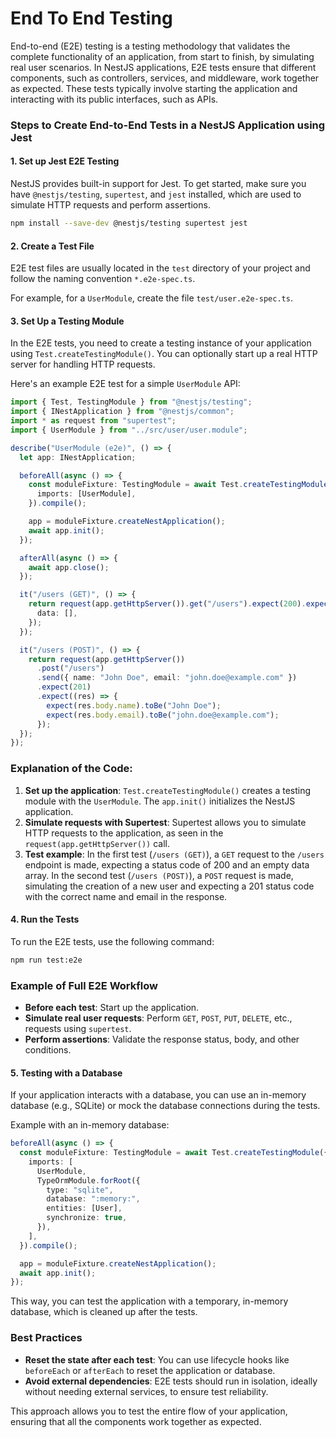 # End To End Testing

End-to-end (E2E) testing is a testing methodology that validates the complete functionality of an application, from start to finish, by simulating real user scenarios. In NestJS applications, E2E tests ensure that different components, such as controllers, services, and middleware, work together as expected. These tests typically involve starting the application and interacting with its public interfaces, such as APIs.

### Steps to Create End-to-End Tests in a NestJS Application using Jest

#### 1. **Set up Jest E2E Testing**

NestJS provides built-in support for Jest. To get started, make sure you have `@nestjs/testing`, `supertest`, and `jest` installed, which are used to simulate HTTP requests and perform assertions.

```bash
npm install --save-dev @nestjs/testing supertest jest
```

#### 2. **Create a Test File**

E2E test files are usually located in the `test` directory of your project and follow the naming convention `*.e2e-spec.ts`.

For example, for a `UserModule`, create the file `test/user.e2e-spec.ts`.

#### 3. **Set Up a Testing Module**

In the E2E tests, you need to create a testing instance of your application using `Test.createTestingModule()`. You can optionally start up a real HTTP server for handling HTTP requests.

Here's an example E2E test for a simple `UserModule` API:

```typescript
import { Test, TestingModule } from "@nestjs/testing";
import { INestApplication } from "@nestjs/common";
import * as request from "supertest";
import { UserModule } from "../src/user/user.module";

describe("UserModule (e2e)", () => {
  let app: INestApplication;

  beforeAll(async () => {
    const moduleFixture: TestingModule = await Test.createTestingModule({
      imports: [UserModule],
    }).compile();

    app = moduleFixture.createNestApplication();
    await app.init();
  });

  afterAll(async () => {
    await app.close();
  });

  it("/users (GET)", () => {
    return request(app.getHttpServer()).get("/users").expect(200).expect({
      data: [],
    });
  });

  it("/users (POST)", () => {
    return request(app.getHttpServer())
      .post("/users")
      .send({ name: "John Doe", email: "john.doe@example.com" })
      .expect(201)
      .expect((res) => {
        expect(res.body.name).toBe("John Doe");
        expect(res.body.email).toBe("john.doe@example.com");
      });
  });
});
```

### Explanation of the Code:

1. **Set up the application**: `Test.createTestingModule()` creates a testing module with the `UserModule`. The `app.init()` initializes the NestJS application.
2. **Simulate requests with Supertest**: Supertest allows you to simulate HTTP requests to the application, as seen in the `request(app.getHttpServer())` call.
3. **Test example**: In the first test (`/users (GET)`), a `GET` request to the `/users` endpoint is made, expecting a status code of 200 and an empty data array. In the second test (`/users (POST)`), a `POST` request is made, simulating the creation of a new user and expecting a 201 status code with the correct name and email in the response.

#### 4. **Run the Tests**

To run the E2E tests, use the following command:

```bash
npm run test:e2e
```

### Example of Full E2E Workflow

- **Before each test**: Start up the application.
- **Simulate real user requests**: Perform `GET`, `POST`, `PUT`, `DELETE`, etc., requests using `supertest`.
- **Perform assertions**: Validate the response status, body, and other conditions.

#### 5. **Testing with a Database**

If your application interacts with a database, you can use an in-memory database (e.g., SQLite) or mock the database connections during the tests.

Example with an in-memory database:

```typescript
beforeAll(async () => {
  const moduleFixture: TestingModule = await Test.createTestingModule({
    imports: [
      UserModule,
      TypeOrmModule.forRoot({
        type: "sqlite",
        database: ":memory:",
        entities: [User],
        synchronize: true,
      }),
    ],
  }).compile();

  app = moduleFixture.createNestApplication();
  await app.init();
});
```

This way, you can test the application with a temporary, in-memory database, which is cleaned up after the tests.

### Best Practices

- **Reset the state after each test**: You can use lifecycle hooks like `beforeEach` or `afterEach` to reset the application or database.
- **Avoid external dependencies**: E2E tests should run in isolation, ideally without needing external services, to ensure test reliability.

This approach allows you to test the entire flow of your application, ensuring that all the components work together as expected.
